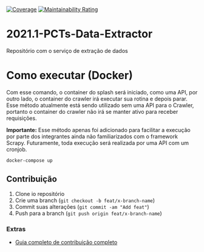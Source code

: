 [![Coverage](https://sonarcloud.io/api/project_badges/measure?project=fga-eps-mds_2021.1-PCTs-Scraper&metric=coverage)](https://sonarcloud.io/dashboard?id=fga-eps-mds_2021.1-PCTs-Scraper)
[![Maintainability Rating](https://sonarcloud.io/api/project_badges/measure?project=fga-eps-mds_2021.1-PCTs-Scraper&metric=sqale_rating)](https://sonarcloud.io/dashboard?id=fga-eps-mds_2021.1-PCTs-Scraper)

# 2021.1-PCTs-Data-Extractor

Repositório com o serviço de extração de dados

# Como executar (Docker)

Com esse comando, o container do splash será iniciado, como uma API, por outro lado, o container do crawler irá executar sua rotina e depois parar.
Esse método atualmente está sendo utilizado sem uma API para o Crawler, portanto o container do crawler não irá se manter ativo para receber requisições.

__Importante:__ Esse método apenas foi adicionado para facilitar a execução por parte dos integrantes ainda não familiarizados com o framework Scrapy. Futuramente, toda execução será realizada por uma API com um cronjob.

```shell
docker-compose up
```

## Contribuição

1. Clone io repositório
2. Crie uma branch (`git checkout -b feat/x-branch-name`)
3. Commit suas alterações (`git commit -am "Add feat"`)
4. Push para a branch (`git push origin feat/x-branch-name`)

### Extras

- [Guia completo de contribuição completo](https://github.com/fga-eps-mds/2021.1-PCTs-Docs/blob/main/CONTRIBUTING.md)
